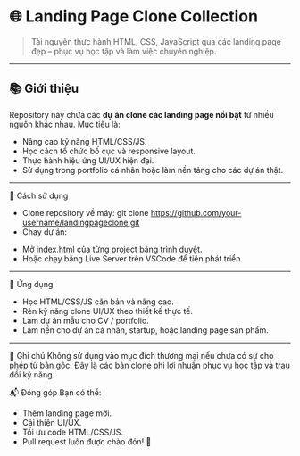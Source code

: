 # 🌐 Landing Page Clone Collection

> Tài nguyên thực hành HTML, CSS, JavaScript qua các landing page đẹp – phục vụ học tập và làm việc chuyên nghiệp.

-------------------------------------------------------------------

## 📚 Giới thiệu

Repository này chứa các **dự án clone các landing page nổi bật** từ nhiều nguồn khác nhau. Mục tiêu là:
- Nâng cao kỹ năng HTML/CSS/JS.
- Học cách tổ chức bố cục và responsive layout.
- Thực hành hiệu ứng UI/UX hiện đại.
- Sử dụng trong portfolio cá nhân hoặc làm nền tảng cho các dự án thật.

-------------------------------------------------------------------
🚀 Cách sử dụng
+ Clone repository về máy:
  git clone https://github.com/your-username/landingpageclone.git
+ Chạy dự án:
- Mở index.html của từng project bằng trình duyệt.
- Hoặc chạy bằng Live Server trên VSCode để tiện phát triển.
-------------------------------------------------------------------
💼 Ứng dụng
- Học HTML/CSS/JS căn bản và nâng cao.
- Rèn kỹ năng clone UI/UX theo thiết kế thực tế.
- Làm dự án mẫu cho CV / portfolio.
- Làm nền cho dự án cá nhân, startup, hoặc landing page sản phẩm.
-------------------------------------------------------------------
📌 Ghi chú
 Không sử dụng vào mục đích thương mại nếu chưa có sự cho phép từ bản gốc.
 Đây là các bản clone phi lợi nhuận phục vụ học tập và trau dồi kỹ năng.

📬 Đóng góp
 Bạn có thể:

- Thêm landing page mới.
- Cải thiện UI/UX.
- Tối ưu code HTML/CSS/JS.
- Pull request luôn được chào đón! 🙌

